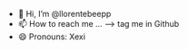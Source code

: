 - 👋 Hi, I’m @llorentebeepp
- 📫 How to reach me ... --> tag me in Github
- 😄 Pronouns: Xexi

<!---
llorentebeepp/llorentebeepp is a ✨ special ✨ repository because its `README.md` (this file) appears on your GitHub profile.
You can click the Preview link to take a look at your changes.
--->
